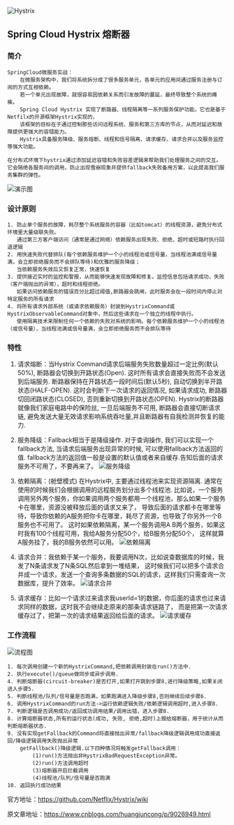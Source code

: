 ![Hystrix](https://camo.githubusercontent.com/e871b5d002a9699e7a2d9fa0178af5c72f0743e0/68747470733a2f2f6e6574666c69782e6769746875622e636f6d2f487973747269782f696d616765732f687973747269782d6c6f676f2d7461676c696e652d3835302e706e67)
## Spring Cloud Hystrix 熔断器
### 简介
    SpringCloud微服务实战：
        在微服务架构中，我们将系统拆分成了很多服务单元，各单元的应用间通过服务注册与订阅的方式互相依赖。
        若一个单元出现故障，就很容易因依赖关系而引发故障的蔓延，最终导致整个系统的瘫痪。
        Spring Cloud Hystrix 实现了断路器、线程隔离等一系列服务保护功能。它也是基于Netfilx的开源框架Hystrix实现的，
        该框架的目标在于通过控制那些访问远程系统、服务和第三方库的节点，从而对延迟和故障提供更强大的容错能力。
        Hystrix具备服务降级、服务熔断、线程和信号隔离、请求缓存、请求合并以及服务监控等强大功能。
    
    在分布式环境下hystrix通过添加延迟容错和失败容差逻辑来帮助我们处理服务之间的交互。
    它会隔绝各服务间的调用，防止出现雪崩现象并提供fallback失败备用方案，以此提高我们服务集群的弹性。
![演示图](https://images2018.cnblogs.com/blog/1202638/201805/1202638-20180511214309133-899781909.png)
 
### 设计原则
    1. 防止单个服务的故障，耗尽整个系统服务的容器（比如tomcat）的线程资源，避免分布式环境里大量级联失败。
       通过第三方客户端访问（通常是通过网络）依赖服务出现失败、拒绝、超时或短路时执行回退逻辑
    2. 用快速失败代替排队(每个依赖服务维护一个小的线程池或信号量，当线程池满或信号量满，会立即拒绝服务而不会排队等待)和优雅的服务降级；
       当依赖服务失效后又恢复正常，快速恢复
    3. 提供接近实时的监控和警报，从而能够快速发现故障和修复。监控信息包括请求成功，失败（客户端抛出的异常），超时和线程拒绝。
       如果访问依赖服务的错误百分比超过阈值,断路器会跳闸，此时服务会在一段时间内停止对特定服务的所有请求
    4. 将所有请求外部系统（或请求依赖服务）封装到HystrixCommand或HystrixObservableCommand对象中，然后这些请求在一个独立的线程中执行。
       使用隔离技术来限制任何一个依赖的失败对系统的影响。每个依赖服务维护一个小的线程池（或信号量），当线程池满或信号量满，会立即拒绝服务而不会排队等待

### 特性
1. 请求熔断：当Hystrix Command请求后端服务失败数量超过一定比例(默认50%), 断路器会切换到开路状态(Open). 
            这时所有请求会直接失败而不会发送到后端服务. 断路器保持在开路状态一段时间后(默认5秒), 自动切换到半开路状态(HALF-OPEN).
            这时会判断下一次请求的返回情况, 如果请求成功, 断路器切回闭路状态(CLOSED), 否则重新切换到开路状态(OPEN). 
            Hystrix的断路器就像我们家庭电路中的保险丝, 一旦后端服务不可用, 断路器会直接切断请求链, 
            避免发送大量无效请求影响系统吞吐量,并且断路器有自我检测并恢复的能力.

2. 服务降级：Fallback相当于是降级操作. 对于查询操作, 我们可以实现一个fallback方法, 当请求后端服务出现异常的时候, 
            可以使用fallback方法返回的值. fallback方法的返回值一般是设置的默认值或者来自缓存.告知后面的请求服务不可用了，不要再来了。
![服务降级](https://github.com/Netflix/Hystrix/wiki/images/circuit-breaker-640.png)

3. 依赖隔离：(舱壁模式) 在Hystrix中, 主要通过线程池来实现资源隔离. 通常在使用的时候我们会根据调用的远程服务划分出多个线程池.
            比如说，一个服务调用另外两个服务，你如果调用两个服务都用一个线程池，那么如果一个服务卡在哪里，资源没被释放后面的请求又来了，
            导致后面的请求都卡在哪里等待，导致你依赖的A服务把你卡在哪里，耗尽了资源，也导致了你另外一个B服务也不可用了。
            这时如果依赖隔离，某一个服务调用A B两个服务，如果这时我有100个线程可用，我给A服务分配50个，给B服务分配50个，
            这样就算A服务挂了，我的B服务依然可以用。
![依赖隔离](https://raw.githubusercontent.com/wiki/Netflix/Hystrix/images/soa-4-isolation-640.png)

5. 请求合并：我依赖于某一个服务，我要调用N次，比如说查数据库的时候，我发了N条请求发了N条SQL然后拿到一堆结果，
                这时候我们可以把多个请求合并成一个请求，发送一个查询多条数据的SQL的请求，这样我们只需查询一次数据库，提升了效率。
![请求合并](https://github.com/Netflix/Hystrix/wiki/images/collapser-640.png)

4. 请求缓存：比如一个请求过来请求我userId=1的数据，你后面的请求也过来请求同样的数据，这时我不会继续走原来的那条请求链路了，
            而是把第一次请求缓存过了，把第一次的请求结果返回给后面的请求。
![请求缓存](https://raw.githubusercontent.com/wiki/Netflix/Hystrix/images/request-cache-1280.png)                

### 工作流程
![流程图](https://images2018.cnblogs.com/blog/1202638/201805/1202638-20180511230432617-597437297.png)

    1. 每次调用创建一个新的HystrixCommand,把依赖调用封装在run()方法中.
    2. 执行execute()/queue做同步或异步调用.
    4. 判断熔断器(circuit-breaker)是否打开,如果打开跳到步骤8,进行降级策略,如果关闭进入步骤5.
    5. 判断线程池/队列/信号量是否跑满，如果跑满进入降级步骤8,否则继续后续步骤6.
    6. 调用HystrixCommand的run方法->运行依赖逻辑失败/依赖逻辑调用超时,进入步骤8.
    7. 判断逻辑是否调用成功/返回成功调用结果/调用出错，进入步骤8.
    8. 计算熔断器状态,所有的运行状态(成功, 失败, 拒绝,超时)上报给熔断器，用于统计从而判断熔断器状态.
    9. 没有实现getFallback的Command将直接抛出异常/fallback降级逻辑调用成功直接返回/降级逻辑调用失败抛出异常 
        getFallback()降级逻辑.以下四种情况将触发getFallback调用：
            (1)run()方法抛出非HystrixBadRequestException异常。
            (2)run()方法调用超时
            (3)熔断器开启拦截调用
            (4)线程池/队列/信号量是否跑满
    10. 返回执行成功结果

官方地址：https://github.com/Netflix/Hystrix/wiki

原文章地址：https://www.cnblogs.com/huangjuncong/p/9026949.html
